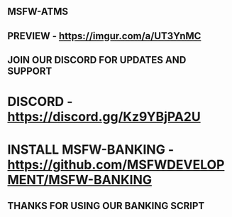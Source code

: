 ## MSFW-ATMS

## PREVIEW - https://imgur.com/a/UT3YnMC

## JOIN OUR DISCORD FOR UPDATES AND SUPPORT
# DISCORD - https://discord.gg/Kz9YBjPA2U

# INSTALL MSFW-BANKING - https://github.com/MSFWDEVELOPMENT/MSFW-BANKING

## THANKS FOR USING OUR BANKING SCRIPT